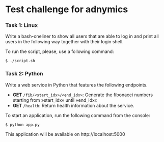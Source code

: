 # Test challenge for adnymics

### Task 1: Linux

Write a bash-oneliner to show all users that are able to log in and print all users in the following way together with their login shell.

To run the script, please, use a following command:

```
$ ./script.sh
```

### Task 2: Python

Write a web service in Python that features the following endpoints.

- **GET** `/fib/<start_idx>/<end_idx>`: Generate the fibonacci numbers starting from »start_idx«
until »end_idx«
- **GET** `/health`: Return health information about the service.

To start an application, run the following command from the console:

```
$ python app.py
```

This application will be available on http://localhost:5000
